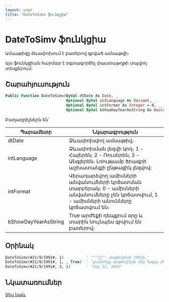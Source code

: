 ```yaml
---
layout: page
title: "DateToSimv ֆունկցիա"
---
```


# DateToSimv ֆունկցիա

Ամսաթիվը ձևափոխում է բառերով գրված ամսաթվի։

Այս ֆունկցիան հարմար է օգտագործել փաստաթղթի տպվող տեսքերում։ 

## Շարահյուսություն

``` vb
Public Function DateToSimv(ByVal dtDate As Date, _
                           Optional ByVal intLanguage As Variant, _
                           Optional ByVal intFormat As Integer = 0, _
                           Optional ByVal bShowDayYearAsString As Boolean = False) As String
```

Բաղադրիչներն են՝

| Պարամետր | Նկարագրություն |
|--|--|
| dtDate | Ձևափոխվող ամսաթիվ։ |
| intLanguage | Ձևափոխման լեզվի կոդ։ 1 - Հայերեն, 2 - Ռուսերեն, 3 - Անգլերեն։ Լռությամբ ծրագրի աշխատանքի ընթացիկ լեզվով։ |
| intFormat | Վերադարձվող ամիսների անվանումների կրճատման տարբերակ։ 0 - ամիսների անվանումները չեն կրճատվում, 1 - ամիսների անունները կրճատվում են։ |
| bShowDayYearAsString | True արժեքի դեպքում օրը և տարին նույնպես գրվում են բառերով։ |

## Օրինակ

``` vb
DateToSimv(#21/9/1991#, 1)          ' """21"" սեպտեմբերի 1991թ."
DateToSimv(#21/9/1991#, 1, , True)  ' "քսանմեկը սեպտեմբերի մեկ հազար ինը հարյուր իննսունմեկ թվական"
DateToSimv(#21/9/1991#, 3, 1)       ' "Sep 21, 1991"
```

## Նկատառումներ

[Տես նաև](../../../functions.html)
